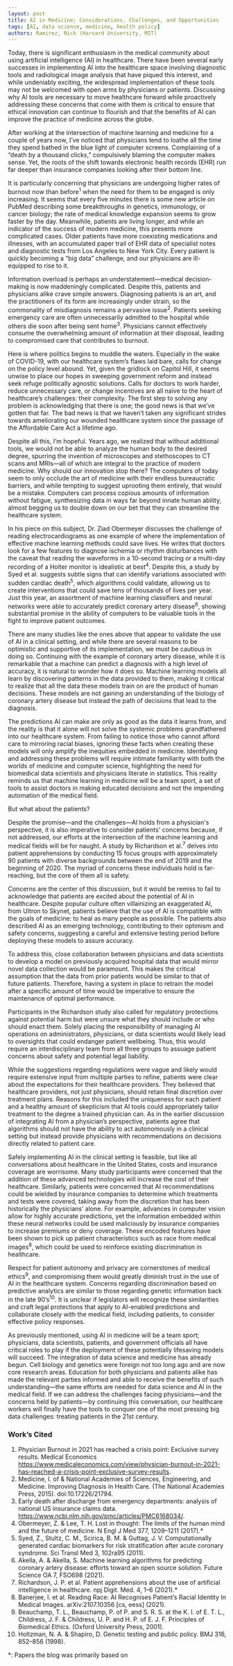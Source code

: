 ```yaml
---
layout: post
title: AI in Medicine; Considerations, Challenges, and Opportunities
tags: [AI, data science, medicine, health policy]
authors: Ramirez, Nick (Harvard University, MIT)
---
```


Today, there is significant enthusiasm in the medical community about using artificial intelligence (AI) in healthcare. There have been several early successes in implementing AI into the healthcare space involving diagnostic tools and radiological image analysis that have piqued this interest, and while undeniably exciting, the widespread implementation of these tools may not be welcomed with open arms by physicians or patients. Discussing why AI tools are necessary to move healthcare forward while proactively addressing these concerns that come with them is critical to ensure that ethical innovation can continue to flourish and that the benefits of AI can improve the practice of medicine across the globe.

After working at the intersection of machine learning and medicine for a couple of years now, I’ve noticed that physicians tend to loathe all the time they spend bathed in the blue light of computer screens. Complaining of a “death by a thousand clicks,” compulsively blaming the computer makes sense. Yet, the roots of the shift towards electronic health records (EHR) run far deeper than insurance companies looking after their bottom line.

It is particularly concerning that physicians are undergoing higher rates of burnout now than before<sup>1</sup> when the need for them to be engaged is only increasing. It seems that every five minutes there is some new article on PubMed describing some breakthroughs in genetics, immunology, or cancer biology; the rate of medical knowledge expansion seems to grow faster by the day. Meanwhile, patients are living longer, and while an indicator of the success of modern medicine, this presents more complicated cases. Older patients have more coexisting medications and illnesses, with an accumulated paper trail of EHR data of specialist notes and diagnostic tests from Los Angeles to New York City. Every patient is quickly becoming a “big data” challenge, and our physicians are ill-equipped to rise to it.

Information overload is perhaps an understatement—medical decision-making is now maddeningly complicated. Despite this, patients and physicians alike crave simple answers. Diagnosing patients is an art, and the practitioners of its form are increasingly under strain, so the commonality of misdiagnosis remains a pervasive issue<sup>2</sup>. Patients seeking emergency care are often unnecessarily admitted to the hospital while others die soon after being sent home<sup>3</sup>. Physicians cannot effectively consume the overwhelming amount of information at their disposal, leading to compromised care that contributes to burnout.

Here is where politics begins to muddle the waters. Especially in the wake of COVID-19, with our healthcare system’s flaws laid bare, calls for change on the policy level abound. Yet, given the gridlock on Capitol Hill, it seems unwise to place our hopes in sweeping government reform and instead seek refuge politically agnostic solutions. Calls for doctors to work harder, reduce unnecessary care, or change incentives are all naïve to the heart of healthcare’s challenges: their complexity. The first step to solving any problem is acknowledging that there is one; the good news is that we’ve gotten that far. The bad news is that we haven’t taken any significant strides towards ameliorating our wounded healthcare system since the passage of the Affordable Care Act a lifetime ago. 

Despite all this, I’m hopeful. Years ago, we realized that without additional tools, we would not be able to analyze the human body to the desired degree, spurring the invention of microscopes and stethoscopes to CT scans and MRIs—all of which are integral to the practice of modern medicine. Why should our innovation stop there? The computers of today seem to only occlude the art of medicine with their endless bureaucratic barriers, and while tempting to suggest uprooting them entirely, that would be a mistake. Computers can process copious amounts of information without fatigue, synthesizing data in ways far beyond innate human ability, almost begging us to double down on our bet that they can streamline the healthcare system.

In his piece on this subject, Dr. Ziad Obermeyer discusses the challenge of reading electrocardiograms as one example of where the implementation of effective machine learning methods could save lives. He writes that doctors look for a few features to diagnose ischemia or rhythm disturbances with the caveat that reading the waveforms in a 10-second tracing or a multi-day recording of a Holter monitor is idealistic at best<sup>4</sup>. Despite this, a study by Syed et al. suggests subtle signs that can identify variations associated with sudden cardiac death<sup>5</sup>, which algorithms could validate, allowing us to create interventions that could save tens of thousands of lives per year. Just this year, an assortment of machine learning classifiers and neural networks were able to accurately predict coronary artery disease<sup>6</sup>, showing substantial promise in the ability of computers to be valuable tools in the fight to improve patient outcomes.

There are many studies like the ones above that appear to validate the use of AI in a clinical setting, and while there are several reasons to be optimistic and supportive of its implementation, we must be cautious in doing so. Continuing with the example of coronary artery disease, while it is remarkable that a machine can predict a diagnosis with a high level of accuracy, it is natural to wonder how it does so. Machine learning models all learn by discovering patterns in the data provided to them, making it critical to realize that all the data these models train on are the product of human decisions. These models are not gaining an understanding of the biology of coronary artery disease but instead the path of decisions that lead to the diagnosis.

The predictions AI can make are only as good as the data it learns from, and the reality is that it alone will not solve the systemic problems grandfathered into our healthcare system. From failing to notice those who cannot afford care to mirroring racial biases, ignoring these facts when creating these models will only amplify the inequities embedded in medicine. Identifying and addressing these problems will require intimate familiarity with both the worlds of medicine and computer science, highlighting the need for biomedical data scientists and physicians literate in statistics. This reality reminds us that machine learning in medicine will be a team sport, a set of tools to assist doctors in making educated decisions and not the impending automation of the medical field.

But what about the patients?

Despite the promise—and the challenges—AI holds from a physician's perspective, it is also imperative to consider patients' concerns because, if not addressed, our efforts at the intersection of the machine learning and medical fields will be for naught. A study by Richardson et al.<sup>7</sup> delves into patient apprehensions by conducting 15 focus groups with approximately 90 patients with diverse backgrounds between the end of 2019 and the beginning of 2020. The myriad of concerns these individuals hold is far-reaching, but the core of them all is safety.

Concerns are the center of this discussion, but it would be remiss to fail to acknowledge that patients are excited about the potential of AI in healthcare. Despite popular culture often villainizing an exaggerated AI, from Ultron to Skynet, patients believe that the use of AI is compatible with the goals of medicine: to heal as many people as possible. The patients also described AI as an emerging technology, contributing to their optimism and safety concerns, suggesting a careful and extensive testing period before deploying these models to assure accuracy. 

To address this, close collaboration between physicians and data scientists to develop a model on previously acquired hospital data that would mirror novel data collection would be paramount. This makes the critical assumption that the data from prior patients would be similar to that of future patients. Therefore, having a system in place to retrain the model after a specific amount of time would be imperative to ensure the maintenance of optimal performance. 

Participants in the Richardson study also called for regulatory protections against potential harm but were unsure what they should include or who should enact them. Solely placing the responsibility of managing AI operations on administrators, physicians, or data scientists would likely lead to oversights that could endanger patient wellbeing. Thus, this would require an interdisciplinary team from all three groups to assuage patient concerns about safety and potential legal liability.

While the suggestions regarding regulations were vague and likely would require extensive input from multiple parties to refine, patients were clear about the expectations for their healthcare providers. They believed that healthcare providers, not just physicians, should retain final discretion over treatment plans. Reasons for this included the uniqueness for each patient and a healthy amount of skepticism that AI tools could appropriately tailor treatment to the degree a trained physician can. As in the earlier discussion of integrating AI from a physician’s perspective, patients agree that algorithms should not have the ability to act autonomously in a clinical setting but instead provide physicians with recommendations on decisions directly related to patient care.

Safely implementing AI in the clinical setting is feasible, but like all conversations about healthcare in the United States, costs and insurance coverage are worrisome. Many study participants were concerned that the addition of these advanced technologies will increase the cost of their healthcare. Similarly, patients were concerned that AI recommendations could be wielded by insurance companies to determine which treatments and tests were covered, taking away from the discretion that has been historically the physicians’ alone. For example, advances in computer vision allow for highly accurate predictions, yet the information embedded within these neural networks could be used maliciously by insurance companies to increase premiums or deny coverage. These encoded features have been shown to pick up patient characteristics such as race from medical images<sup>8</sup>, which could be used to reinforce existing discrimination in healthcare. 

Respect for patient autonomy and privacy are cornerstones of medical ethics<sup>9</sup>, and compromising them would greatly diminish trust in the use of AI in the healthcare system. Concerns regarding discrimination based on predictive analytics are similar to those regarding genetic information back in the late 90’s<sup>10</sup>. It is unclear if legislators will recognize these similarities and craft legal protections that apply to AI-enabled predictions and collaborate closely with the medical field, including patients, to consider effective policy responses. 

As previously mentioned, using AI in medicine will be a team sport; physicians, data scientists, patients, and government officials all have critical roles to play if the deployment of these potentially lifesaving models will succeed. The integration of data science and medicine has already begun. Cell biology and genetics were foreign not too long ago and are now core research areas. Education for both physicians and patients alike has made the relevant parties informed and able to receive the benefits of such understanding—the same efforts are needed for data science and AI in the medical field. If we can address the challenges facing physicians—and the concerns held by patients—by continuing this conversation, our healthcare workers will finally have the tools to conquer one of the most pressing big data challenges: treating patients in the 21st century.

### Work’s Cited

1.	Physician Burnout in 2021 has reached a crisis point: Exclusive survey results. Medical Economics https://www.medicaleconomics.com/view/physician-burnout-in-2021-has-reached-a-crisis-point-exclusive-survey-results.
2.	Medicine, I. of & National Academies of Sciences, Engineering, and Medicine. Improving Diagnosis in Health Care. (The National Academies Press, 2015). doi:10.17226/21794.
3.	Early death after discharge from emergency departments: analysis of national US insurance claims data. https://www.ncbi.nlm.nih.gov/pmc/articles/PMC6168034/.
4.	Obermeyer, Z. & Lee, T. H. Lost in thought: The limits of the human mind and the future of medicine. N Engl J Med 377, 1209–1211 (2017).*
5.	Syed, Z., Stultz, C. M., Scirica, B. M. & Guttag, J. V. Computationally generated cardiac biomarkers for risk stratification after acute coronary syndrome. Sci Transl Med 3, 102ra95 (2011).
6.	Akella, A. & Akella, S. Machine learning algorithms for predicting coronary artery disease: efforts toward an open source solution. Future Science OA 7, FSO698 (2021).
7.	Richardson, J. P. et al. Patient apprehensions about the use of artificial intelligence in healthcare. npj Digit. Med. 4, 1–6 (2021).*
8.	Banerjee, I. et al. Reading Race: AI Recognises Patient’s Racial Identity In Medical Images. arXiv:2107.10356 [cs, eess] (2021).
9.	Beauchamp, T. L., Beauchamp, P. of P. and S. R. S. at the K. I. of E. T. L., Childress, J. F. & Childress, U. P. and H. P. of E. J. F. Principles of Biomedical Ethics. (Oxford University Press, 2001).
10.	Holtzman, N. A. & Shapiro, D. Genetic testing and public policy. BMJ 316, 852–856 (1998).

*: Papers the blog was primarily based on
